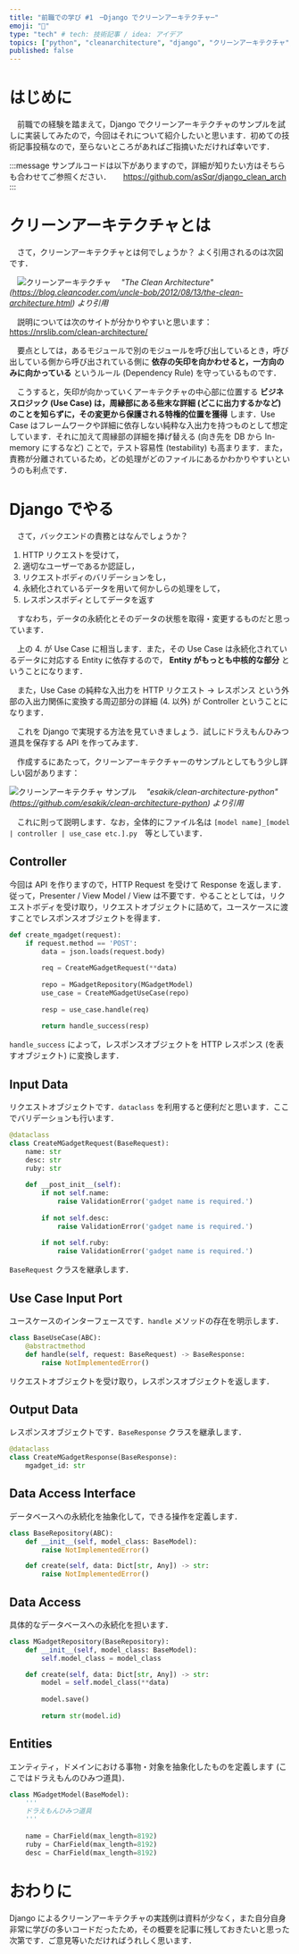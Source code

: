 ```yaml
---
title: "前職での学び #1　─Django でクリーンアーキテクチャ─"
emoji: "📝"
type: "tech" # tech: 技術記事 / idea: アイデア
topics: ["python", "cleanarchitecture", "django", "クリーンアーキテクチャ", "アーキテクチャ"]
published: false
---
```


# はじめに
　前職での経験を踏まえて，Django でクリーンアーキテクチャのサンプルを試しに実装してみたので，今回はそれについて紹介したいと思います．初めての技術記事投稿なので，至らないところがあればご指摘いただければ幸いです．

:::message
サンプルコードは以下がありますので，詳細が知りたい方はそちらも合わせてご参照ください．
　
https://github.com/asSqr/django_clean_arch
:::

# クリーンアーキテクチャとは
　さて，クリーンアーキテクチャとは何でしょうか？ よく引用されるのは次図です．

　![クリーンアーキテクチャ](/images/clean_arch.jpg)
　*"The Clean Architecture" (https://blog.cleancoder.com/uncle-bob/2012/08/13/the-clean-architecture.html) より引用*

　説明については次のサイトが分かりやすいと思います：https://nrslib.com/clean-architecture/

 　要点としては，あるモジュールで別のモジュールを呼び出しているとき，呼び出している側から呼び出されている側に **依存の矢印を向かわせると，一方向のみに向かっている** というルール (Dependency Rule) を守っているものです．

 　こうすると，矢印が向かっていくアーキテクチャの中心部に位置する **ビジネスロジック (Use Case) は，周縁部にある些末な詳細 (どこに出力するかなど) のことを知らずに，その変更から保護される特権的位置を獲得** します．Use Case はフレームワークや詳細に依存しない純粋な入出力を持つものとして想定しています．それに加えて周縁部の詳細を挿げ替える (向き先を DB から In-memory にするなど) ことで，テスト容易性 (testability) も高まります．また，責務が分離されているため，どの処理がどのファイルにあるかわかりやすいというのも利点です．

# Django でやる
　さて，バックエンドの責務とはなんでしょうか？ 

1. HTTP リクエストを受けて，
2. 適切なユーザーであるか認証し，
3. リクエストボディのバリデーションをし，
4. 永続化されているデータを用いて何かしらの処理をして，
5. レスポンスボディとしてデータを返す

　すなわち，データの永続化とそのデータの状態を取得・変更するものだと思っています．

　上の 4. が Use Case に相当します．また，その Use Case は永続化されているデータに対応する Entity に依存するので， **Entity がもっとも中核的な部分** ということになります．

　また，Use Case の純粋な入出力を HTTP リクエスト →  レスポンス という外部の入出力関係に変換する周辺部分の詳細 (4. 以外) が Controller ということになります．

　これを Django で実現する方法を見ていきましょう．試しにドラえもんひみつ道具を保存する API を作ってみます．

　作成するにあたって，クリーンアーキテクチャーのサンプルとしてもう少し詳しい図があります：

![クリーンアーキテクチャ サンプル](/images/clean_arch_structure.png)
　*"esakik/clean-architecture-python" (https://github.com/esakik/clean-architecture-python) より引用*

　これに則って説明します．なお，全体的にファイル名は `[model name]_[model | controller | use_case etc.].py`　等としています．

## Controller
今回は API を作りますので，HTTP Request を受けて Response を返します．従って，Presenter / View Model / View は不要です．やることとしては，リクエストボディを受け取り，リクエストオブジェクトに詰めて，ユースケースに渡すことでレスポンスオブジェクトを得ます．

```py:mgadget_controller.py
def create_mgadget(request):
    if request.method == 'POST':
        data = json.loads(request.body)
        
        req = CreateMGadgetRequest(**data)
        
        repo = MGadgetRepository(MGadgetModel)
        use_case = CreateMGadgetUseCase(repo)
        
        resp = use_case.handle(req)
        
        return handle_success(resp)

```

`handle_success` によって，レスポンスオブジェクトを HTTP レスポンス (を表すオブジェクト) に変換します．

## Input Data
リクエストオブジェクトです．`dataclass` を利用すると便利だと思います．ここでバリデーションも行います．

```py:create_mgadget_request.py
@dataclass
class CreateMGadgetRequest(BaseRequest):
    name: str
    desc: str
    ruby: str
    
    def __post_init__(self):
        if not self.name:
            raise ValidationError('gadget name is required.')
        
        if not self.desc:
            raise ValidationError('gadget name is required.')
        
        if not self.ruby:
            raise ValidationError('gadget name is required.')

```

`BaseRequest` クラスを継承します．

## Use Case Input Port
ユースケースのインターフェースです．`handle` メソッドの存在を明示します．

```py:base_use_case.py
class BaseUseCase(ABC):
    @abstractmethod
    def handle(self, request: BaseRequest) -> BaseResponse:
        raise NotImplementedError()

```

リクエストオブジェクトを受け取り，レスポンスオブジェクトを返します．

## Output Data
レスポンスオブジェクトです．`BaseResponse` クラスを継承します．

```py:create_mgadget_response.py
@dataclass
class CreateMGadgetResponse(BaseResponse):
    mgadget_id: str

```

## Data Access Interface
データベースへの永続化を抽象化して，できる操作を定義します．

```py:base_repository.py
class BaseRepository(ABC):
    def __init__(self, model_class: BaseModel):
        raise NotImplementedError()

    def create(self, data: Dict[str, Any]) -> str:
        raise NotImplementedError()

```

## Data Access
具体的なデータベースへの永続化を担います．

```py:mgadget_repository.py
class MGadgetRepository(BaseRepository):
    def __init__(self, model_class: BaseModel):
        self.model_class = model_class

    def create(self, data: Dict[str, Any]) -> str:
        model = self.model_class(**data)
        
        model.save()
        
        return str(model.id)

```

## Entities
エンティティ，ドメインにおける事物・対象を抽象化したものを定義します (ここではドラえもんのひみつ道具)．

```py:mgadget_model.py
class MGadgetModel(BaseModel):
    '''
    ドラえもんひみつ道具
    '''
    
    name = CharField(max_length=8192)
    ruby = CharField(max_length=8192)
    desc = CharField(max_length=8192)

```

# おわりに
Django によるクリーンアーキテクチャの実践例は資料が少なく，また自分自身非常に学びの多いコードだったため，その概要を記事に残しておきたいと思った次第です．ご意見等いただければうれしく思います．
